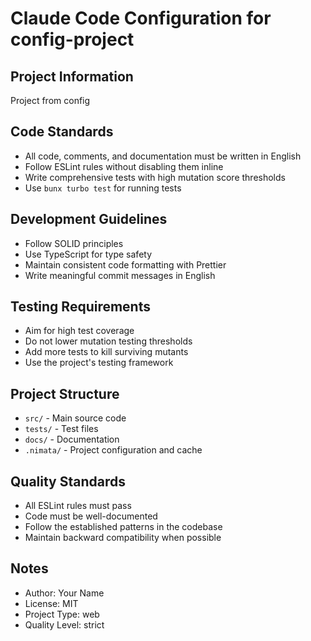 # Claude Code Configuration for config-project

## Project Information

Project from config

## Code Standards

- All code, comments, and documentation must be written in English
- Follow ESLint rules without disabling them inline
- Write comprehensive tests with high mutation score thresholds
- Use `bunx turbo test` for running tests

## Development Guidelines

- Follow SOLID principles
- Use TypeScript for type safety
- Maintain consistent code formatting with Prettier
- Write meaningful commit messages in English

## Testing Requirements

- Aim for high test coverage
- Do not lower mutation testing thresholds
- Add more tests to kill surviving mutants
- Use the project's testing framework

## Project Structure

- `src/` - Main source code
- `tests/` - Test files
- `docs/` - Documentation
- `.nimata/` - Project configuration and cache

## Quality Standards

- All ESLint rules must pass
- Code must be well-documented
- Follow the established patterns in the codebase
- Maintain backward compatibility when possible

## Notes

- Author: Your Name
- License: MIT
- Project Type: web
- Quality Level: strict
